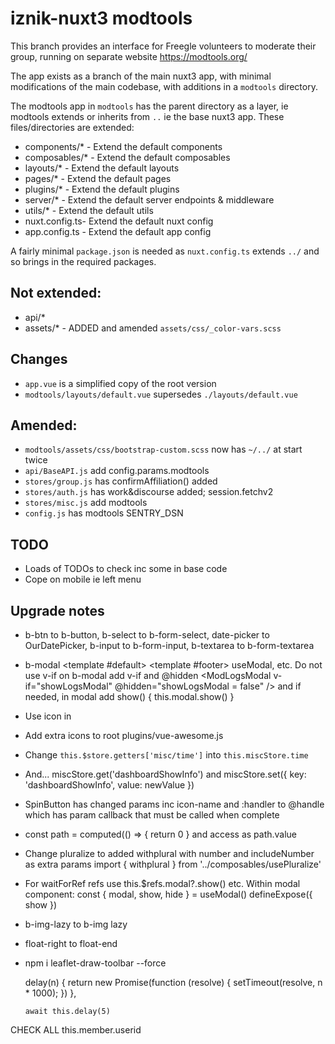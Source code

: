 # iznik-nuxt3 modtools

This branch provides an interface for Freegle volunteers to moderate their group, running on separate website https://modtools.org/

The app exists as a branch of the main nuxt3 app, with minimal modifications of the main codebase, with additions in a `modtools` directory.

The modtools app in `modtools` has the parent directory as a layer, ie modtools extends or inherits from `..` ie the base nuxt3 app. 
These files/directories are extended:

* components/* - Extend the default components
* composables/* - Extend the default composables
* layouts/* - Extend the default layouts
* pages/* - Extend the default pages
* plugins/* - Extend the default plugins
* server/* - Extend the default server endpoints & middleware
* utils/* - Extend the default utils
* nuxt.config.ts- Extend the default nuxt config
* app.config.ts - Extend the default app config

A fairly minimal `package.json` is needed as `nuxt.config.ts` extends `../` and so brings in the required packages.

## Not extended:

* api/*
* assets/* - ADDED and amended `assets/css/_color-vars.scss`

## Changes

* `app.vue` is a simplified copy of the root version
* `modtools/layouts/default.vue` supersedes `./layouts/default.vue`

## Amended:

* `modtools/assets/css/bootstrap-custom.scss` now has `~/../` at start twice
* `api/BaseAPI.js` add config.params.modtools
* `stores/group.js` has confirmAffiliation() added
* `stores/auth.js` has work&discourse added; session.fetchv2
* `stores/misc.js` add modtools
* `config.js` has modtools SENTRY_DSN

## TODO

* Loads of TODOs to check inc some in base code
* Cope on mobile ie left menu

## Upgrade notes

* b-btn to b-button, b-select to b-form-select, date-picker to OurDatePicker, b-input to b-form-input, b-textarea to b-form-textarea
* b-modal <template #default> <template #footer> useModal, etc. Do not use v-if on b-modal
  add v-if and @hidden <ModLogsModal v-if="showLogsModal" @hidden="showLogsModal = false" />
  and if needed, in modal add show() { this.modal.show() }
* Use icon in <v-icon :icon="['fab', 'discourse']" scale="2" />
* Add extra icons to root plugins/vue-awesome.js
* Change `this.$store.getters['misc/time']` into `this.miscStore.time`
* And... miscStore.get('dashboardShowInfo') and miscStore.set({ key: 'dashboardShowInfo', value: newValue })
* SpinButton has changed params inc icon-name and :handler to @handle which has param callback that must be called when complete
* const path = computed(() => { return 0 } and access as path.value
* Change pluralize to added withplural with number and includeNumber as extra params
import { withplural } from '../composables/usePluralize'
* For waitForRef refs use this.$refs.modal?.show() etc. Within modal component:
    const { modal, show, hide } = useModal()
    defineExpose({ show })

* b-img-lazy to b-img lazy
* float-right to float-end

* npm i leaflet-draw-toolbar --force

    delay(n) {
      return new Promise(function (resolve) {
        setTimeout(resolve, n * 1000);
      })
    },

      await this.delay(5)

CHECK ALL this.member.userid